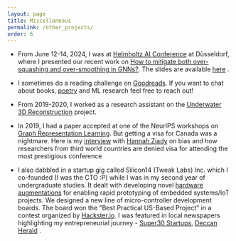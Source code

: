```yaml
---
layout: page
title: Miscellaneous
permalink: /other_projects/
order: 6
---
```


* From June 12-14, 2024, I was at [Helmholtz AI Conference](https://haicon24.de) at Düsseldorf, where I presented our recent work on [How to mitigate both over-squashing and over-smoothing in GNNs?](https://arxiv.org/pdf/2404.04612v1).
The slides are available [here](https://adarshmj.github.io/assets/Ver3_Updated_Jamadandi_Adarsh_S-05a.pdf) .

* I sometimes do a reading challenge on [Goodreads](https://www.goodreads.com/user/show/145296740-adarsh). If you want to chat about books, [poetry](https://smorgasbordgorger.wordpress.com) and ML research feel free to reach out!

* From 2019-2020, I worked as a research assistant on the [Underwater 3D Reconstruction](https://cevi.co.in/projects/sponsored/dst-dp) project.

  
* In 2019, I had a paper accepted at one of the NeurIPS workshops on [Graph Representation Learning](https://grlearning.github.io/papers/). But getting a visa for Canada was a nightmare. Here is my [interview](https://edition.cnn.com/2019/11/13/tech/ai-conference-african-academics/index.html) with [Hannah Ziady](https://x.com/hannaziady?s=20) on bias and how researchers from third world countries are denied visa for attending the most prestigious conference

* I also dabbled in a startup gig called Silicon14 (Tweak Labs) Inc. which I co-founded (I was the CTO :P) while I was in my second year of undergraduate studies. It dealt with developing novel [hardware augmentations](https://xlr8community.github.io/) for enabling rapid prototyping of embedded systems/IoT projects. We designed a new line of micro-controller development boards. The board won the "Best Practical US-Based Project" in a contest organized by [Hackster.io](https://www.hackster.io/adarshmj/accexlron-a-rapid-prototyping-board-5d86c3). I was featured in local newspapers highlighting my entrepreneurial journey -  [Super30 Startups](https://timesnext.com/samar-am-and-adarsh-jamandani-startup-silicon14/), [Deccan Herald](https://www.deccanherald.com/content/649025/city-youth-bring-tech-solutions.html) .

